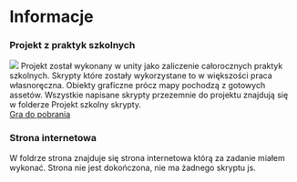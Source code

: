 <h1> Informacje </h1>


<h3>Projekt z praktyk szkolnych</h3>

<img src="https://user-images.githubusercontent.com/99731335/220291533-cf79eece-8179-4331-aefe-4a738b46eec3.png">
Projekt został wykonany w unity jako zaliczenie całorocznych praktyk szkolnych. Skrypty które zostały wykorzystane to w większości praca własnoręczna. Obiekty graficzne prócz mapy pochodzą z gotowych assetów. Wszystkie napisane skrypty przezemnie do projektu znajdują się w folderze Projekt szkolny skrypty. 
<br>
<a href="https://drive.google.com/drive/folders/1If-aasu4jHIoOVZFVo97b2268dhIvwx5?usp=sharing">Gra do pobrania</a>

<h3>Strona internetowa</h3>

W foldrze strona znajduje się strona internetowa którą za zadanie miałem wykonać. Strona nie jest dokończona, nie ma żadnego skryptu js.
